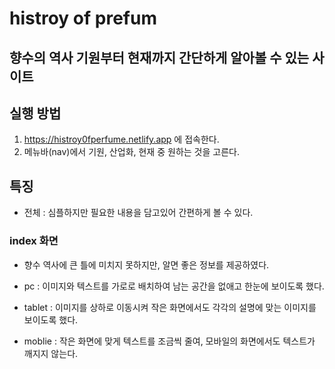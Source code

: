 # histroy of prefum
## 향수의 역사 기원부터 현재까지 간단하게 알아볼 수 있는 사이트

## 실행 방법
1. https://histroy0fperfume.netlify.app 에 접속한다.
2. 메뉴바(nav)에서 기원, 산업화, 현재 중 원하는 것을 고른다. 

## 특징
- 전체 : 심플하지만 필요한 내용을 담고있어 간편하게 볼 수 있다.
### index 화면
- 향수 역사에 큰 틀에 미치지 못하지만, 알면 좋은 정보를 제공하였다.
- pc : 이미지와 텍스트를 가로로 배치하여 남는 공간을 없애고 한눈에 보이도록 했다.

- tablet : 이미지를 상하로 이동시켜 작은 화면에서도 각각의 설명에 맞는 이미지를 보이도록 했다.

- moblie : 작은 화면에 맞게 텍스트를 조금씩 줄여, 모바일의 화면에서도 텍스트가 깨지지 않는다.